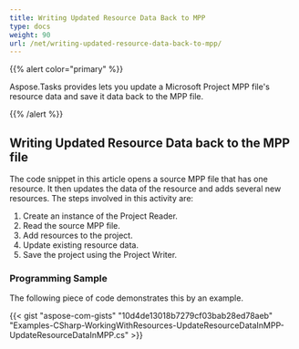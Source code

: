 ```yaml
---
title: Writing Updated Resource Data Back to MPP
type: docs
weight: 90
url: /net/writing-updated-resource-data-back-to-mpp/
---
```


{{% alert color="primary" %}} 

Aspose.Tasks provides lets you update a Microsoft Project MPP file's resource data and save it data back to the MPP file.

{{% /alert %}} 
## **Writing Updated Resource Data back to the MPP file**
The code snippet in this article opens a source MPP file that has one resource. It then updates the data of the resource and adds several new resources. The steps involved in this activity are:

1. Create an instance of the Project Reader.
2. Read the source MPP file.
3. Add resources to the project.
4. Update existing resource data.
5. Save the project using the Project Writer.
### **Programming Sample**
The following piece of code demonstrates this by an example.

{{< gist "aspose-com-gists" "10d4de13018b7279cf03bab28ed78aeb" "Examples-CSharp-WorkingWithResources-UpdateResourceDataInMPP-UpdateResourceDataInMPP.cs" >}}
